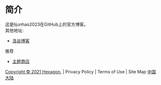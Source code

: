 # 简介
这是lijunhao2023在GitHub上的官方博客。  
其他地址:
- [洛谷博客](https://lijunhao2023.blog.luogu.org)

推荐
- [主题商店](theme)


[Copyright © 2021 Hexagon.](https://elevenstudio-main.github.io/copyright) | Privacy Policy | Terms of Use | Site Map                     [中国大陆](choose-country-region)
